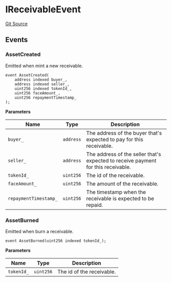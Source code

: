 # IReceivableEvent

[Git Source](https://github.com/isle-labs/isle-contract/blob/69690fa7f99cb787956fc4bb0d751a45fe8f3519/contracts/interfaces/IReceivableEvent.sol)

## Events

### AssetCreated

Emitted when mint a new receivable.

```solidity
event AssetCreated(
    address indexed buyer_,
    address indexed seller_,
    uint256 indexed tokenId_,
    uint256 faceAmount_,
    uint256 repaymentTimestamp_
);
```

**Parameters**

| Name                  | Type      | Description                                                                       |
| --------------------- | --------- | --------------------------------------------------------------------------------- |
| `buyer_`              | `address` | The address of the buyer that's expected to pay for this receivable.              |
| `seller_`             | `address` | The address of the seller that's expected to receive payment for this receivable. |
| `tokenId_`            | `uint256` | The id of the receivable.                                                         |
| `faceAmount_`         | `uint256` | The amount of the receivable.                                                     |
| `repaymentTimestamp_` | `uint256` | The timestamp when the receivable is expected to be repaid.                       |

### AssetBurned

Emitted when burn a receivable.

```solidity
event AssetBurned(uint256 indexed tokenId_);
```

**Parameters**

| Name       | Type      | Description               |
| ---------- | --------- | ------------------------- |
| `tokenId_` | `uint256` | The id of the receivable. |
